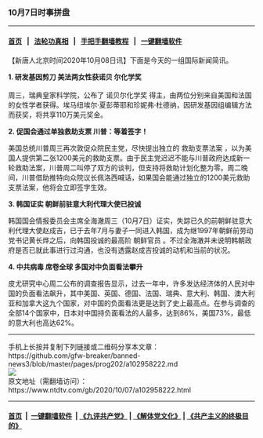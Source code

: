 ### 10月7日时事拼盘
------------------------

#### [首页](https://github.com/gfw-breaker/banned-news3/blob/master/README.md) &nbsp;&nbsp;|&nbsp;&nbsp; [法轮功真相](https://github.com/begood0513/basic/blob/master/README.md)  &nbsp;&nbsp;|&nbsp;&nbsp; [手把手翻墙教程](https://github.com/gfw-breaker/guides/wiki)  &nbsp;&nbsp;|&nbsp;&nbsp; [一键翻墙软件](https://github.com/gfw-breaker/nogfw/blob/master/README.md)  



<div><div class="post_content" itemprop="articleBody">
 <p>
  【新唐人北京时间2020年10月08日讯】下面是今天的一组国际新闻简讯。
 </p>
 <p>
  <strong>
   1. 研发基因剪刀 美法两女性获诺贝
  </strong>
  <strong>
   尔化学奖
   <br/>
  </strong>
  <br/>
  周三，瑞典皇家科学院，公布了
  <ok href="https://www.ntdtv.com/gb/诺贝尔化学奖.htm">
   诺贝尔化学奖
  </ok>
  得主，由两位分别来自美国和法国的女性学者获得。埃马纽埃尔·夏彭蒂耶和珍妮弗·杜德纳，因研发基因组编辑方法而获奖，将共享110万美元奖金。
 </p>
 <p>
  <strong>
   2. 促国会通过单独救助支票 川普：等着签字！
  </strong>
 </p>
 <p>
  美国总统川普周三再次敦促众院民主党，尽快提出独立的
  <ok href="https://www.ntdtv.com/gb/救助支票法案.htm">
   救助支票法案
  </ok>
  ，以为美国人提供第二张1200美元的救助支票。由于民主党迟迟不能与川普政府达成新一轮救助法案，川普周二叫停了双方的谈判，但支持将救助计划化整为零。周二晚间，川普借助推特向众院议长佩洛西喊话，如果国会能通过独立的1200美元救助支票法案，他将会立即签字生效。
 </p>
 <p>
  <strong>
   3. 韩国证实 朝鲜前驻意大利代理大使已投诚
  </strong>
 </p>
 <p>
  韩国国会情报委员会主席全海澈周三（10月7日）证实，失踪已久的前朝鲜驻意大利代理大使赵成吉，已于去年7月与妻子一同进入韩国，成为继1997年朝鲜前劳动党书记黄长烨之后，向韩国投诚的最高阶
  <ok href="https://www.ntdtv.com/gb/朝鲜官员.htm">
   朝鲜官员
  </ok>
  。不过全海澈并未说明韩朝政府是否已就此事进行过沟通，也没有透露赵成吉投诚的动机和当前的状况。
 </p>
 <p>
  <strong>
   4.
   <ok href="https://www.ntdtv.com/gb/中共病毒.htm">
    中共病毒
   </ok>
   席卷全球 多国对中负面看法攀升
  </strong>
 </p>
 <p>
  皮尤研究中心周二公布的调查报告显示，过去一年中，许多发达经济体的人民对中国的负面看法飙升，其中美国、英国、德国、法国、瑞典、意大利、韩国、澳大利亚和加拿大这九个国家，对中国的负面看法更是达到了史上最高点。在参与调查的全部14个国家中，日本对中国持负面看法的人最多，达到86%，美国73%，最低的意大利也高达62%。
 </p>
 <div class="single_ad">
 </div>
</div>
</div>
<hr/>
手机上长按并复制下列链接或二维码分享本文章：<br/>
https://github.com/gfw-breaker/banned-news3/blob/master/pages/prog202/a102958222.md <br/>
<a href='https://github.com/gfw-breaker/banned-news3/blob/master/pages/prog202/a102958222.md'><img src='https://github.com/gfw-breaker/banned-news3/blob/master/pages/prog202/a102958222.md.png'/></a> <br/>
原文地址（需翻墙访问）：https://www.ntdtv.com/gb/2020/10/07/a102958222.html


------------------------
#### [首页](https://github.com/gfw-breaker/banned-news3/blob/master/README.md) &nbsp;|&nbsp; [一键翻墙软件](https://github.com/gfw-breaker/nogfw/blob/master/README.md) &nbsp;| [《九评共产党》](https://github.com/gfw-breaker/9ping.md/blob/master/README.md#九评之一评共产党是什么) | [《解体党文化》](https://github.com/gfw-breaker/jtdwh.md/blob/master/README.md) | [《共产主义的终极目的》](https://github.com/gfw-breaker/gczydzjmd.md/blob/master/README.md)


<img src='http://gfw-breaker.win/banned-news3/pages/prog202/a102958222.md' width='0px' height='0px'/>